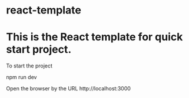 # react-template

# This is the React template for quick start project.

To start the project

npm run dev

Open the browser by the URL
http://localhost:3000
